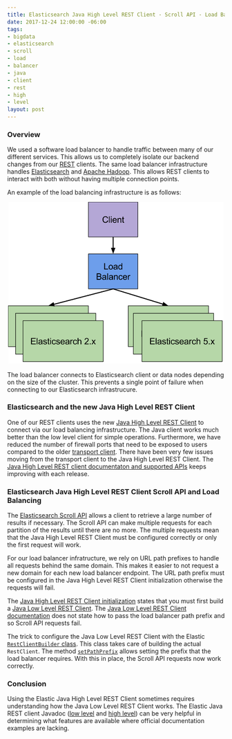 ```yaml
---
title: Elasticsearch Java High Level REST Client - Scroll API - Load Balancer
date: 2017-12-24 12:00:00 -06:00
tags:
- bigdata
- elasticsearch
- scroll
- load
- balancer
- java
- client
- rest
- high
- level
layout: post
---
```


### Overview
We used a software load balancer to handle traffic between many of our different services. This allows us to completely isolate our backend changes from our [REST](https://en.wikipedia.org/wiki/Representational_state_transfer) clients. The same load balancer infrastructure handles [Elasticsearch](https://www.elastic.co/products/elasticsearch) and [Apache Hadoop](https://hadoop.apache.org). This allows REST clients to interact with both without having multiple connection points.

An example of the load balancing infrastructure is as follows:

<p style="text-align:center"><img width="500" src="/images/posts/2017-12-24/load_balancer_elasticsearch.svg" /></p>

The load balancer connects to Elasticsearch client or data nodes depending on the size of the cluster. This prevents a single point of failure when connecting to our Elasticsearch infrastrucure.

### Elasticsearch and the new Java High Level REST Client
One of our REST clients uses the new [Java High Level REST Client]() to connect via our load balancing infrastructure. The Java client works much better than the low level client for simple operations. Furthermore, we have reduced the number of firewall ports that need to be exposed to users compared to the older [transport client](https://www.elastic.co/guide/en/elasticsearch/client/java-api/5.6/transport-client.html). There have been very few issues moving from the transport client to the Java High Level REST Client. The [Java High Level REST client documentaton and supported APIs](https://www.elastic.co/guide/en/elasticsearch/client/java-rest/master/java-rest-high.html) keeps improving with each release.

### Elasticsearch Java High Level REST Client Scroll API and Load Balancing
The [Elasticsearch Scroll API](https://www.elastic.co/guide/en/elasticsearch/reference/5.6/search-request-scroll.html) allows a client to retrieve a large number of results if necessary. The Scroll API can make multiple requests for each partition of the results until there are no more. The multiple requests mean that the Java High Level REST Client must be configured correctly or only the first request will work.

For our load balancer infratructure, we rely on URL path prefixes to handle all requests behind the same domain. This makes it easier to not request a new domain for each new load balancer endpoint. The URL path prefix must be configured in the Java High Level REST Client initialization otherwise the requests will fail.

The [Java High Level REST Client initialization](https://www.elastic.co/guide/en/elasticsearch/client/java-rest/master/java-rest-high-getting-started-initialization.html) states that you must first build a [Java Low Level REST Client](https://www.elastic.co/guide/en/elasticsearch/client/java-rest/master/java-rest-low-usage-initialization.html). The [Java Low Level REST Client documentation](https://www.elastic.co/guide/en/elasticsearch/client/java-rest/master/java-rest-low.html) does not state how to pass the load balancer path prefix and so Scroll API requests fail.

The trick to configure the Java Low Level REST Client with the Elastic [`RestClientBuilder` class](https://artifacts.elastic.co/javadoc/org/elasticsearch/client/elasticsearch-rest-client/5.6.5/org/elasticsearch/client/RestClientBuilder.html). This class takes care of building the actual `RestClient`. The method [`setPathPrefix`](https://artifacts.elastic.co/javadoc/org/elasticsearch/client/elasticsearch-rest-client/5.6.5/org/elasticsearch/client/RestClientBuilder.html#setPathPrefix-java.lang.String-) allows setting the prefix that the load balancer requires. With this in place, the Scroll API requests now work correctly.

### Conclusion
Using the Elastic Java High Level REST Client sometimes requires understanding how the Java Low Level REST Client works. The Elastic Java REST client Javadoc ([low level](https://www.elastic.co/guide/en/elasticsearch/client/java-rest/5.6/java-rest-low-javadoc.html) and [high level](https://www.elastic.co/guide/en/elasticsearch/client/java-rest/5.6/java-rest-high-javadoc.html)) can be very helpful in determining what features are available where official documentation examples are lacking.


